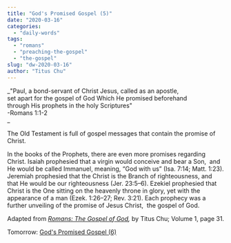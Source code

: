 ```yaml
---
title: "God's Promised Gospel (5)"
date: "2020-03-16"
categories: 
  - "daily-words"
tags: 
  - "romans"
  - "preaching-the-gospel"
  - "the-gospel"
slug: "dw-2020-03-16"
author: "Titus Chu"
---
```


_"Paul, a bond-servant of Christ Jesus, called as an apostle,  
set apart for the gospel of God Which He promised beforehand  
through His prophets in the holy Scriptures"  
\-Romans 1:1-2  
_

The Old Testament is full of gospel messages that contain the promise of Christ.

In the books of the Prophets, there are even more promises regarding Christ. Isaiah prophesied that a virgin would conceive and bear a Son,  and He would be called Immanuel, meaning, “God with us” (Isa. 7:14; Matt. 1:23). Jeremiah prophesied that the Christ is the Branch of righteousness, and that He would be our righteousness (Jer. 23:5–6). Ezekiel prophesied that Christ is the One sitting on the heavenly throne in glory, yet with the appearance of a man (Ezek. 1:26–27; Rev. 3:21). Each prophecy was a further unveiling of the promise of Jesus Christ,  the gospel of God.

Adapted from _[Romans: The Gospel of God](/book-romans),_ by Titus Chu; Volume 1, page 31.

Tomorrow: [God's Promised Gospel (6)](/dw-2020-03-17)
